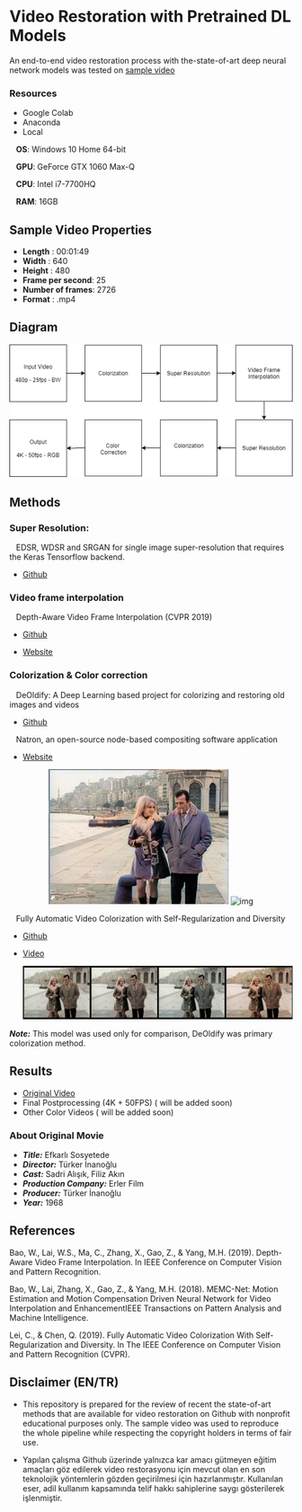 # Video Restoration with Pretrained DL Models

An end-to-end video restoration process with the-state-of-art deep neural network models was tested on <a href="https://www.youtube.com/watch?v=5yeNO-l7OLc">sample video</a>

### Resources

- Google Colab
- Anaconda
- Local

&nbsp;&nbsp; **OS**: Windows 10 Home 64-bit

&nbsp;&nbsp; **GPU**: GeForce GTX 1060 Max-Q 

&nbsp;&nbsp; **CPU**: Intel i7-7700HQ

&nbsp;&nbsp; **RAM**: 16GB


## Sample Video Properties

- **Length** : 00:01:49
- **Width** : 640
- **Height** : 480
- **Frame per second**: 25
- **Number of frames**: 2726
- **Format** : .mp4

## Diagram

 <p align="center"> 
    <img src="https://github.com/mburakbozbey/video-restoration/blob/master/diagram1.png" alt="img">
 </p>
 
## Methods
### Super Resolution:

&nbsp;&nbsp; EDSR, WDSR and SRGAN for single image super-resolution that requires the Keras Tensorflow backend.

- <a href="https://github.com/krasserm/super-resolution/tree/previous" target="_blank">Github</a>

### Video frame interpolation

&nbsp;&nbsp; Depth-Aware Video Frame Interpolation (CVPR 2019)
- <a href="https://github.com/baowenbo/DAIN" target="_blank">Github</a> 

- <a href="https://sites.google.com/view/wenbobao/dain" target="_blank">Website</a>

### Colorization & Color correction 

&nbsp;&nbsp; DeOldify: A Deep Learning based project for colorizing and restoring old images and videos

- <a href="https://github.com/jantic/DeOldify" target="_blank">Github</a>

&nbsp;&nbsp; Natron, an open-source node-based compositing software application

- <a href="https://natrongithub.github.io" target="_blank">Website</a>

 <p align="center"> 
    <img src="https://github.com/mburakbozbey/video-restoration/blob/master/deoldify.png" width="320" height="240" alt="img">
    <img src="https://github.com/mburakbozbey/video-restoration/blob/master/corrected4K.png" width="320" height="240" alt="img">
 </p>

&nbsp;&nbsp; Fully Automatic Video Colorization with Self-Regularization and Diversity

- <a href="https://github.com/ChenyangLEI/Fully-Automatic-Video-Colorization-with-Self-Regularization-and-Diversity" target="_blank">Github</a>

- <a href="https://www.youtube.com/watch?v=Y15uv2jnK-4>">Video</a>


    <img src="https://github.com/mburakbozbey/video-restoration/blob/master/secondaryColorizer.png" alt="img">

 
 ***Note:*** This model was used only for comparison, DeOldify was primary colorization method.
 

 
## Results

- <a href="https://www.youtube.com/watch?v=5yeNO-l7OLc">Original Video</a>
- Final Postprocessing (4K + 50FPS) ( will be added soon)
- Other Color Videos ( will be added soon)

### About Original Movie

- ***Title:*** Efkarlı Sosyetede
- ***Director:*** Türker İnanoğlu
- ***Cast:*** Sadri Alışık, Filiz Akın
- ***Production Company:*** Erler Film
- ***Producer:*** Türker İnanoğlu
- ***Year:*** 1968

## References

Bao, W., Lai, W.S., Ma, C., Zhang, X., Gao, Z., & Yang, M.H. (2019). Depth-Aware Video Frame Interpolation. In IEEE Conference on Computer Vision and Pattern Recognition.

Bao, W., Lai, Zhang, X., Gao, Z., & Yang, M.H. (2018). MEMC-Net: Motion Estimation and Motion Compensation Driven Neural Network for Video Interpolation and EnhancementIEEE Transactions on Pattern Analysis and Machine Intelligence.

Lei, C., & Chen, Q. (2019). Fully Automatic Video Colorization With Self-Regularization and Diversity. In The IEEE Conference on Computer Vision and Pattern Recognition (CVPR).

## Disclaimer (EN/TR)

- This repository is prepared for the review of recent the state-of-art methods that are available for video restoration on Github with nonprofit educational purposes only. The sample video was used to reproduce the whole pipeline while respecting the copyright holders in terms of fair use.   

- Yapılan çalışma Github üzerinde yalnızca kar amacı gütmeyen eğitim amaçları göz edilerek video restorasyonu için mevcut olan en son teknolojik yöntemlerin gözden geçirilmesi için hazırlanmıştır. Kullanılan eser, adil kullanım kapsamında telif hakkı sahiplerine saygı gösterilerek işlenmiştir.
